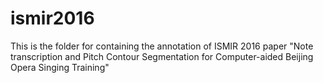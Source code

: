 # ismir2016
This is the folder for containing the annotation of ISMIR 2016 paper "Note transcription and Pitch Contour Segmentation for Computer-aided Beijing Opera Singing Training"
